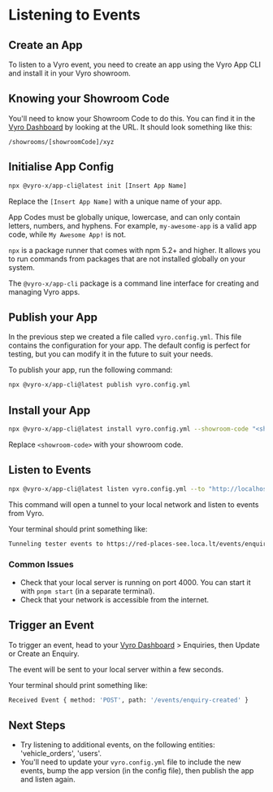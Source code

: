# Listening to Events

## Create an App

To listen to a Vyro event, you need to create an app using the Vyro App CLI and install it in your Vyro showroom.

## Knowing your Showroom Code

You'll need to know your Showroom Code to do this. You can find it in the [Vyro Dashboard](https://dashboard.vyrolabs-staging.net) by looking at the URL. It should look something like this:

```
/showrooms/[showroomCode]/xyz
```

## Initialise App Config

```bash
npx @vyro-x/app-cli@latest init [Insert App Name]
```

Replace the `[Insert App Name]` with a unique name of your app.

App Codes must be globally unique, lowercase, and can only contain letters, numbers, and hyphens. For example, `my-awesome-app` is a valid app code, while `My Awesome App!` is not.

`npx` is a package runner that comes with npm 5.2+ and higher. It allows you to run commands from packages that are not installed globally on your system.

The `@vyro-x/app-cli` package is a command line interface for creating and managing Vyro apps.

## Publish your App

In the previous step we created a file called `vyro.config.yml`. This file contains the configuration for your app. The default config is perfect for testing, but you can modify it in the future to suit your needs.

To publish your app, run the following command:

```bash
npx @vyro-x/app-cli@latest publish vyro.config.yml
```

## Install your App

```bash
npx @vyro-x/app-cli@latest install vyro.config.yml --showroom-code "<showroom-code>"
```

Replace `<showroom-code>` with your showroom code.

## Listen to Events

```bash
npx @vyro-x/app-cli@latest listen vyro.config.yml --to "http://localhost:4000/events/enquiry-created"
```

This command will open a tunnel to your local network and listen to events from Vyro.

Your terminal should print something like:

```bash
Tunneling tester events to https://red-places-see.loca.lt/events/enquiry-created for 24 hours.
```

### Common Issues

- Check that your local server is running on port 4000. You can start it with `pnpm start` (in a separate terminal).
- Check that your network is accessible from the internet.

## Trigger an Event

To trigger an event, head to your [Vyro Dashboard](https://dashboard.vyrolabs-staging.net/) > Enquiries, then Update or Create an Enquiry.

The event will be sent to your local server within a few seconds.

Your terminal should print something like:

```bash
Received Event { method: 'POST', path: '/events/enquiry-created' }
```

## Next Steps

- Try listening to additional events, on the following entities: 'vehicle_orders', 'users'.
- You'll need to update your `vyro.config.yml` file to include the new events, bump the app version (in the config file), then publish the app and listen again.
